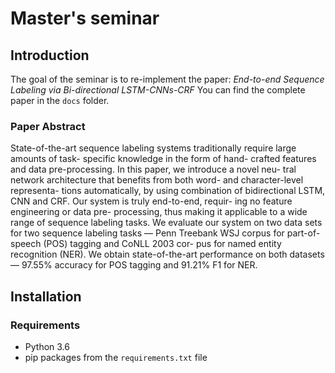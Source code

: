 # Master's seminar

## Introduction
The goal of the seminar is to re-implement the paper: *End-to-end Sequence Labeling via Bi-directional LSTM-CNNs-CRF*
You can find the complete paper in the `docs` folder.

### Paper Abstract
State-of-the-art sequence labeling systems
traditionally require large amounts of task-
specific knowledge in the form of hand-
crafted features and data pre-processing.
In this paper, we introduce a novel neu-
tral network architecture that benefits from
both word- and character-level representa-
tions automatically, by using combination
of bidirectional LSTM, CNN and CRF.
Our system is truly end-to-end, requir-
ing no feature engineering or data pre-
processing, thus making it applicable to
a wide range of sequence labeling tasks.
We evaluate our system on two data sets
for two sequence labeling tasks — Penn
Treebank WSJ corpus for part-of-speech
(POS) tagging and CoNLL 2003 cor-
pus for named entity recognition (NER).
We obtain state-of-the-art performance on
both datasets — 97.55% accuracy for POS
tagging and 91.21% F1 for NER.


## Installation

### Requirements
* Python 3.6
* pip packages from the `requirements.txt` file

